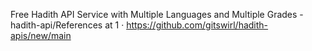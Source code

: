 Free Hadith API Service with Multiple Languages and Multiple Grades - hadith-api/References at 1 · 
https://github.com/gitswirl/hadith-apis/new/main 
